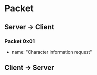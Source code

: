 # Packet

## Server -> Client

### Packet 0x01

- name: "Character information request"

## Client -> Server